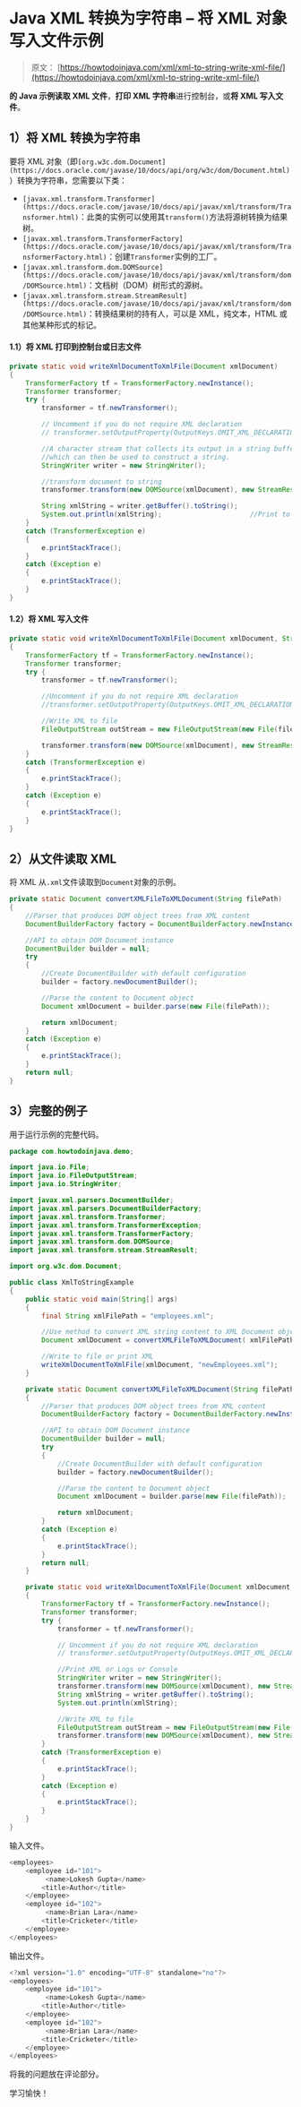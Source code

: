 # Java XML 转换为字符串 – 将 XML 对象写入文件示例

> 原文： [https://howtodoinjava.com/xml/xml-to-string-write-xml-file/](https://howtodoinjava.com/xml/xml-to-string-write-xml-file/)

**的 Java 示例读取 XML 文件**，**打印 XML 字符串**进行控制台，或**将 XML 写入文件**。

## 1）将 XML 转换为字符串

要将 XML 对象（即`[org.w3c.dom.Document](https://docs.oracle.com/javase/10/docs/api/org/w3c/dom/Document.html)`）转换为字符串，您需要以下类：

*   `[javax.xml.transform.Transformer](https://docs.oracle.com/javase/10/docs/api/javax/xml/transform/Transformer.html)`：此类的实例可以使用其`transform()`方法将源树转换为结果树。
*   `[javax.xml.transform.TransformerFactory](https://docs.oracle.com/javase/10/docs/api/javax/xml/transform/TransformerFactory.html)`：创建`Transformer`实例的工厂。
*   `[javax.xml.transform.dom.DOMSource](https://docs.oracle.com/javase/10/docs/api/javax/xml/transform/dom/DOMSource.html)`：文档树（DOM）树形式的源树。
*   `[javax.xml.transform.stream.StreamResult](https://docs.oracle.com/javase/10/docs/api/javax/xml/transform/dom/DOMSource.html)`：转换结果树的持有人，可以是 XML，纯文本，HTML 或其他某种形式的标记。

#### 1.1）将 XML 打印到控制台或日志文件

```java
private static void writeXmlDocumentToXmlFile(Document xmlDocument)
{
	TransformerFactory tf = TransformerFactory.newInstance();
    Transformer transformer;
    try {
        transformer = tf.newTransformer();

        // Uncomment if you do not require XML declaration
        // transformer.setOutputProperty(OutputKeys.OMIT_XML_DECLARATION, "yes");

        //A character stream that collects its output in a string buffer, 
        //which can then be used to construct a string.
        StringWriter writer = new StringWriter();

        //transform document to string 
        transformer.transform(new DOMSource(xmlDocument), new StreamResult(writer));

        String xmlString = writer.getBuffer().toString();	
        System.out.println(xmlString);						//Print to console or logs
    } 
    catch (TransformerException e) 
    {
        e.printStackTrace();
    }
    catch (Exception e) 
    {
        e.printStackTrace();
    }
}

```

#### 1.2）将 XML 写入文件

```java
private static void writeXmlDocumentToXmlFile(Document xmlDocument, String fileName)
{
	TransformerFactory tf = TransformerFactory.newInstance();
    Transformer transformer;
    try {
        transformer = tf.newTransformer();

        //Uncomment if you do not require XML declaration
        //transformer.setOutputProperty(OutputKeys.OMIT_XML_DECLARATION, "yes");

        //Write XML to file
        FileOutputStream outStream = new FileOutputStream(new File(fileName)); 

        transformer.transform(new DOMSource(xmlDocument), new StreamResult(outStream));
    } 
    catch (TransformerException e) 
    {
        e.printStackTrace();
    }
    catch (Exception e) 
    {
        e.printStackTrace();
    }
}

```

## 2）从文件读取 XML

将 XML 从`.xml`文件读取到`Document`对象的示例。

```java
private static Document convertXMLFileToXMLDocument(String filePath) 
{
	//Parser that produces DOM object trees from XML content
	DocumentBuilderFactory factory = DocumentBuilderFactory.newInstance();

	//API to obtain DOM Document instance
	DocumentBuilder builder = null;
	try 
	{
		//Create DocumentBuilder with default configuration
		builder = factory.newDocumentBuilder();

		//Parse the content to Document object
		Document xmlDocument = builder.parse(new File(filePath));

		return xmlDocument;
	} 
	catch (Exception e) 
	{
		e.printStackTrace();
	}
	return null;
}

```

## 3）完整的例子

用于运行示例的完整代码。

```java
package com.howtodoinjava.demo;

import java.io.File;
import java.io.FileOutputStream;
import java.io.StringWriter;

import javax.xml.parsers.DocumentBuilder;
import javax.xml.parsers.DocumentBuilderFactory;
import javax.xml.transform.Transformer;
import javax.xml.transform.TransformerException;
import javax.xml.transform.TransformerFactory;
import javax.xml.transform.dom.DOMSource;
import javax.xml.transform.stream.StreamResult;

import org.w3c.dom.Document;

public class XmlToStringExample 
{
	public static void main(String[] args) 
	{
		final String xmlFilePath = "employees.xml";

		//Use method to convert XML string content to XML Document object
		Document xmlDocument = convertXMLFileToXMLDocument( xmlFilePath );

		//Write to file or print XML
		writeXmlDocumentToXmlFile(xmlDocument, "newEmployees.xml");
	}

	private static Document convertXMLFileToXMLDocument(String filePath) 
	{
		//Parser that produces DOM object trees from XML content
		DocumentBuilderFactory factory = DocumentBuilderFactory.newInstance();

		//API to obtain DOM Document instance
		DocumentBuilder builder = null;
		try 
		{
			//Create DocumentBuilder with default configuration
			builder = factory.newDocumentBuilder();

			//Parse the content to Document object
			Document xmlDocument = builder.parse(new File(filePath));

			return xmlDocument;
		} 
		catch (Exception e) 
		{
			e.printStackTrace();
		}
		return null;
	}

	private static void writeXmlDocumentToXmlFile(Document xmlDocument, String fileName)
	{
		TransformerFactory tf = TransformerFactory.newInstance();
        Transformer transformer;
        try {
            transformer = tf.newTransformer();

            // Uncomment if you do not require XML declaration
            // transformer.setOutputProperty(OutputKeys.OMIT_XML_DECLARATION, "yes");

            //Print XML or Logs or Console
            StringWriter writer = new StringWriter();
            transformer.transform(new DOMSource(xmlDocument), new StreamResult(writer));
            String xmlString = writer.getBuffer().toString();	
            System.out.println(xmlString);			

            //Write XML to file
            FileOutputStream outStream = new FileOutputStream(new File(fileName)); 
            transformer.transform(new DOMSource(xmlDocument), new StreamResult(outStream));
        } 
        catch (TransformerException e) 
        {
            e.printStackTrace();
        }
        catch (Exception e) 
        {
            e.printStackTrace();
        }
	}
}

```

输入文件。

```java
<employees>
	<employee id="101">
		 <name>Lokesh Gupta</name>
	    <title>Author</title>
	</employee>
	<employee id="102">
		 <name>Brian Lara</name>
	    <title>Cricketer</title>
	</employee>
</employees>

```

输出文件。

```java
<?xml version="1.0" encoding="UTF-8" standalone="no"?>
<employees>
	<employee id="101">
		 <name>Lokesh Gupta</name>
	    <title>Author</title>
	</employee>
	<employee id="102">
		 <name>Brian Lara</name>
	    <title>Cricketer</title>
	</employee>
</employees>

```

将我的问题放在评论部分。

学习愉快！
